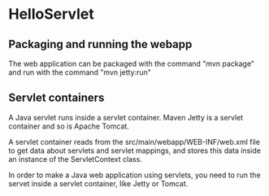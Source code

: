 # HelloServlet

## Packaging and running the webapp

The web application can be packaged with the command "mvn package" and run with the command "mvn jetty:run"

## Servlet containers

A Java servlet runs inside a servlet container. Maven Jetty is a servlet container and so is Apache Tomcat. 

A servlet container reads from the src/main/webapp/WEB-INF/web.xml file to get data about servlets and servlet mappings, and stores this data inside an instance of the ServletContext class.

In order to make a Java web application using servlets, you need to run the servet inside a servlet container, like Jetty or Tomcat.
